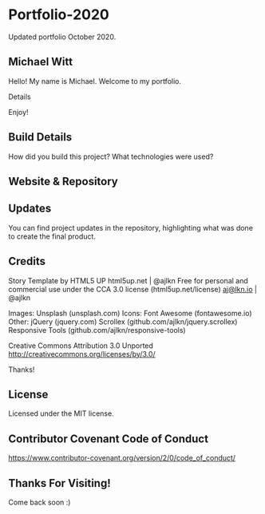 # Portfolio-2020
Updated portfolio October 2020. 

## Michael Witt

Hello! My name is Michael. Welcome to my portfolio. 

Details

Enjoy! 

## Build Details

How did you build this project?
What technologies were used?

## Website & Repository

<!-- View the website at: https://michaelwitt.github.io/PROJECTNAME

View the repository at: https://github.com/MichaelWitt/PROJECTNAME -->

<!-- Website Preview: ![alt text](https://michaelwitt.github.io/WEBSITEIMG)
Website Demo: ![alt text](https://michaelwitt.github.io/DEMOIMG) -->

## Updates

You can find project updates in the repository, highlighting what was done to create the final product.

<!-- https://github.com/MichaelWitt/PROJECTNAME/commits/ -->

## Credits

Story Template by HTML5 UP
html5up.net | @ajlkn
Free for personal and commercial use under the CCA 3.0 license (html5up.net/license)
aj@lkn.io | @ajlkn

Images:
		Unsplash (unsplash.com)
Icons:
		Font Awesome (fontawesome.io)
Other:
		jQuery (jquery.com)
		Scrollex (github.com/ajlkn/jquery.scrollex)
		Responsive Tools (github.com/ajlkn/responsive-tools)

Creative Commons Attribution 3.0 Unported
http://creativecommons.org/licenses/by/3.0/

Thanks! 

## License

Licensed under the MIT license.

<!-- https://https://michaelwitt.github.io/LICENSELOCATION -->

## Contributor Covenant Code of Conduct

https://www.contributor-covenant.org/version/2/0/code_of_conduct/

## Thanks For Visiting!

Come back soon :)
